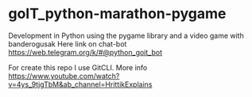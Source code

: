 # goIT_python-marathon-pygame
Development in Python using the pygame library and a video game with banderogusak
Here link on chat-bot https://web.telegram.org/k/#@python_goit_bot

For create this repo I use GitCLI. 
More info https://www.youtube.com/watch?v=4ys_9tjgTbM&ab_channel=HrittikExplains
